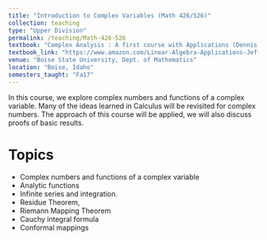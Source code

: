 ```yaml
---
title: "Introduction to Complex Variables (Math 426/526)"
collection: teaching
type: "Upper Division"
permalink: /teaching/Math-426-526
textbook: "Complex Analysis : A first course with Applications (Dennis G. Zill)"
textbook_link: "https://www.amazon.com/Linear-Algebra-Applications-Jeffrey-Holt/dp/1464193347"
venue: "Boise State University, Dept. of Mathematics"
location: "Boise, Idaho"
semesters_taught: "Fa17"
---
```


In this course, we explore complex numbers and functions of a complex variable. Many of the ideas learned in Calculus will be revisited for complex numbers. The approach of this course will be applied, we will also discuss proofs of basic results. 

Topics
======

* Complex numbers and functions of a complex variable
* Analytic functions
* Infinite series and integration. 
* Residue Theorem, 
* Riemann Mapping Theorem
* Cauchy integral formula
* Conformal mappings

